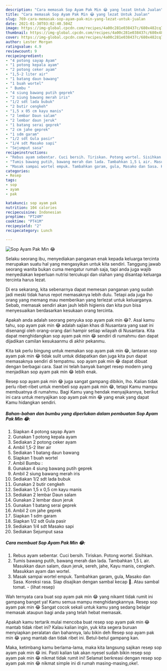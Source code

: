 ```yaml
---
description: "Cara memasak Sop Ayam Pak Min 😂 yang lezat Untuk Jualan"
title: "Cara memasak Sop Ayam Pak Min 😂 yang lezat Untuk Jualan"
slug: 769-cara-memasak-sop-ayam-pak-min-yang-lezat-untuk-jualan
date: 2021-01-30T03:02:40.504Z
image: https://img-global.cpcdn.com/recipes/4a00c281e038437c/680x482cq70/sop-ayam-pak-min-😂-foto-resep-utama.jpg
thumbnail: https://img-global.cpcdn.com/recipes/4a00c281e038437c/680x482cq70/sop-ayam-pak-min-😂-foto-resep-utama.jpg
cover: https://img-global.cpcdn.com/recipes/4a00c281e038437c/680x482cq70/sop-ayam-pak-min-😂-foto-resep-utama.jpg
author: Lester Morgan
ratingvalue: 4.9
reviewcount: 9
recipeingredient:
- "4 potong sayap Ayam"
- "1 potong kepala ayam"
- "2 potong ceker ayam"
- "1,5-2 liter air"
- "1 batang daun bawang"
- "1 buah wortel"
- " Bumbu "
- "4 siung bawang putih geprek"
- "2 siung bawang merah iris"
- "1/2 sdt lada bubuk"
- "2 butir cengkeh"
- "1,5 x 05 cm kayu manis"
- "2 lembar Daun salam"
- "2 lembar daun jeruk"
- "1 batang serai geprek"
- "2 cm jahe geprek"
- "1 sdm garam"
- "1/2 sdt Gula pasir"
- "1/4 sdt Masako sapi"
- "Sejumput sasa"
recipeinstructions:
- "Rebus ayam sebentar. Cuci bersih. Tiriskan. Potong wortel. Sisihkan."
- "Tumis bawang putih, bawang merah dan lada. Tambahkan 1,5 L air. Masukkan daun salam, daun jeruk, sereh, jahe, Kayu manis, cengkeh. Masukkan ayam dan wortel."
- "Masak sampai wortel empuk. Tambahkan garam, gula, Masako dan Sasa. Koreksi rasa. Siap disajikan dengan sambal kecap 🤤. Atau sambal tomat.           (lihat resep)"
categories:
- Resep
tags:
- sop
- ayam
- pak

katakunci: sop ayam pak 
nutrition: 104 calories
recipecuisine: Indonesian
preptime: "PT24M"
cooktime: "PT41M"
recipeyield: "2"
recipecategory: Lunch

---
```



![Sop Ayam Pak Min 😂](https://img-global.cpcdn.com/recipes/4a00c281e038437c/680x482cq70/sop-ayam-pak-min-😂-foto-resep-utama.jpg)

Selaku seorang ibu, menyediakan panganan enak kepada keluarga tercinta merupakan suatu hal yang mengasyikan untuk kita sendiri. Tanggung jawab seorang  wanita bukan cuma mengatur rumah saja, tapi anda juga wajib menyediakan keperluan nutrisi tercukupi dan olahan yang disantap keluarga tercinta harus lezat.

Di era  sekarang, kita sebenarnya dapat memesan panganan yang sudah jadi meski tidak harus repot memasaknya lebih dulu. Tetapi ada juga lho orang yang memang mau memberikan yang terlezat untuk keluarganya. Sebab, memasak sendiri akan jauh lebih higienis dan kita pun bisa menyesuaikan berdasarkan kesukaan orang tercinta. 



Apakah anda adalah seorang penyuka sop ayam pak min 😂?. Asal kamu tahu, sop ayam pak min 😂 adalah sajian khas di Nusantara yang saat ini disenangi oleh orang-orang dari hampir setiap wilayah di Nusantara. Kita dapat menghidangkan sop ayam pak min 😂 sendiri di rumahmu dan dapat dijadikan camilan kesukaanmu di akhir pekanmu.

Kita tak perlu bingung untuk memakan sop ayam pak min 😂, lantaran sop ayam pak min 😂 tidak sulit untuk didapatkan dan juga kita pun dapat memasaknya sendiri di tempatmu. sop ayam pak min 😂 dapat dibuat dengan berbagai cara. Saat ini telah banyak banget resep modern yang menjadikan sop ayam pak min 😂 lebih enak.

Resep sop ayam pak min 😂 juga sangat gampang dibikin, lho. Kalian tidak perlu ribet-ribet untuk membeli sop ayam pak min 😂, tetapi Kamu mampu membuatnya di rumahmu. Bagi Kamu yang hendak menyajikannya, berikut ini cara untuk menyajikan sop ayam pak min 😂 yang enak yang dapat Kamu hidangkan sendiri.

<!--inarticleads1-->

##### Bahan-bahan dan bumbu yang diperlukan dalam pembuatan Sop Ayam Pak Min 😂:

1. Siapkan 4 potong sayap Ayam
1. Gunakan 1 potong kepala ayam
1. Sediakan 2 potong ceker ayam
1. Ambil 1,5-2 liter air
1. Sediakan 1 batang daun bawang
1. Siapkan 1 buah wortel
1. Ambil  Bumbu :
1. Gunakan 4 siung bawang putih geprek
1. Ambil 2 siung bawang merah iris
1. Sediakan 1/2 sdt lada bubuk
1. Gunakan 2 butir cengkeh
1. Sediakan 1,5 x 0,5 cm kayu manis
1. Sediakan 2 lembar Daun salam
1. Gunakan 2 lembar daun jeruk
1. Gunakan 1 batang serai geprek
1. Ambil 2 cm jahe geprek
1. Siapkan 1 sdm garam
1. Siapkan 1/2 sdt Gula pasir
1. Sediakan 1/4 sdt Masako sapi
1. Sediakan Sejumput sasa




<!--inarticleads2-->

##### Cara membuat Sop Ayam Pak Min 😂:

1. Rebus ayam sebentar. Cuci bersih. Tiriskan. Potong wortel. Sisihkan.
1. Tumis bawang putih, bawang merah dan lada. Tambahkan 1,5 L air. Masukkan daun salam, daun jeruk, sereh, jahe, Kayu manis, cengkeh. Masukkan ayam dan wortel.
1. Masak sampai wortel empuk. Tambahkan garam, gula, Masako dan Sasa. Koreksi rasa. Siap disajikan dengan sambal kecap 🤤. Atau sambal tomat. -           (lihat resep)




Wah ternyata cara buat sop ayam pak min 😂 yang nikamt tidak rumit ini gampang banget ya! Kamu semua mampu menghidangkannya. Resep sop ayam pak min 😂 Sangat cocok sekali untuk kamu yang sedang belajar memasak ataupun bagi anda yang telah hebat memasak.

Apakah kamu tertarik mulai mencoba buat resep sop ayam pak min 😂 mantab tidak ribet ini? Kalau kalian ingin, yuk kita segera buruan menyiapkan peralatan dan bahannya, lalu bikin deh Resep sop ayam pak min 😂 yang mantab dan tidak ribet ini. Betul-betul gampang kan. 

Maka, ketimbang kamu berlama-lama, maka kita langsung sajikan resep sop ayam pak min 😂 ini. Pasti kalian tak akan nyesel sudah bikin resep sop ayam pak min 😂 nikmat tidak rumit ini! Selamat berkreasi dengan resep sop ayam pak min 😂 nikmat simple ini di rumah masing-masing,oke!.


